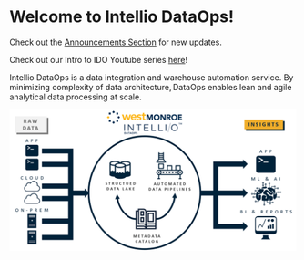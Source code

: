 # Welcome to Intellio DataOps!

Check out the [Announcements Section](releases/announcements/) for new updates.

Check out our Intro to IDO Youtube series [here](https://www.youtube.com/watch?v=RC6xT6xulYk&list=PLFI3u1fSVqjHWR_pv2gBbZdP-USorY8jw)!

Intellio DataOps is a data integration and warehouse automation service.  By minimizing complexity of data architecture, ​DataOps enables lean and agile analytical data processing at scale.   

![](.gitbook/assets/image%20%28328%29%20%281%29.png)

